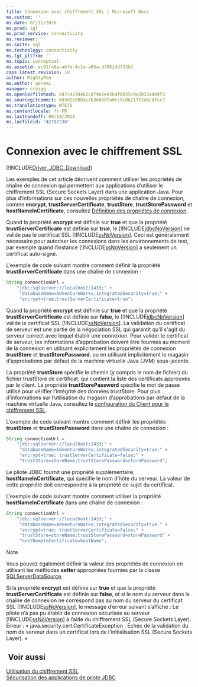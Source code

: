 ```yaml
---
title: Connexion avec chiffrement SSL | Microsoft Docs
ms.custom: ''
ms.date: 07/11/2018
ms.prod: sql
ms.prod_service: connectivity
ms.reviewer: ''
ms.suite: sql
ms.technology: connectivity
ms.tgt_pltfrm: ''
ms.topic: conceptual
ms.assetid: ec91fa8a-ab7e-4c1e-a05a-d7951ddf33b1
caps.latest.revision: 18
author: MightyPen
ms.author: genemi
manager: craigg
ms.openlocfilehash: d47c4234482c879e2ee564f8035c9e2033a469f3
ms.sourcegitcommit: 603d2e588ac7b36060fa0cc9c8621ff2a6c0fcc7
ms.translationtype: MTE75
ms.contentlocale: fr-FR
ms.lasthandoff: 08/14/2018
ms.locfileid: "42787236"
---
```

# <a name="connecting-with-ssl-encryption"></a>Connexion avec le chiffrement SSL
[!INCLUDE[Driver_JDBC_Download](../../includes/driver_jdbc_download.md)]

  Les exemples de cet article décrivent comment utiliser les propriétés de chaîne de connexion qui permettent aux applications d’utiliser le chiffrement SSL (Secure Sockets Layer) dans une application Java. Pour plus d’informations sur ces nouvelles propriétés de chaîne de connexion, comme **encrypt**, **trustServerCertificate**, **trustStore**, **trustStorePassword** et **hostNameInCertificate**, consultez [Définition des propriétés de connexion](../../connect/jdbc/setting-the-connection-properties.md).  
  
 Quand la propriété **encrypt** est définie sur **true** et que la propriété **trustServerCertificate** est définie sur **true**, le [!INCLUDE[jdbcNoVersion](../../includes/jdbcnoversion_md.md)] ne valide pas le certificat SSL [!INCLUDE[ssNoVersion](../../includes/ssnoversion-md.md)]. Ceci est généralement nécessaire pour autoriser les connexions dans les environnements de test, par exemple quand l’instance [!INCLUDE[ssNoVersion](../../includes/ssnoversion-md.md)] a seulement un certificat auto-signé.  
  
 L’exemple de code suivant montre comment définir la propriété **trustServerCertificate** dans une chaîne de connexion :  
  
```java
String connectionUrl =   
    "jdbc:sqlserver://localhost:1433;" +  
     "databaseName=AdventureWorks;integratedSecurity=true;" +  
     "encrypt=true;trustServerCertificate=true";  
```  
  
 Quand la propriété **encrypt** est définie sur **true** et que la propriété **trustServerCertificate** est définie sur **false**, le [!INCLUDE[jdbcNoVersion](../../includes/jdbcnoversion_md.md)] valide le certificat SSL [!INCLUDE[ssNoVersion](../../includes/ssnoversion-md.md)]. La validation du certificat de serveur est une partie de la négociation SSL qui garantit qu'il s'agit du serveur correct avec lequel établir une connexion. Pour valider le certificat de serveur, les informations d’approbation doivent être fournies au moment de la connexion en utilisant explicitement les propriétés de connexion **trustStore** et **trustStorePassword**, ou en utilisant implicitement le magasin d’approbations par défaut de la machine virtuelle Java (JVM) sous-jacente.  
  
 La propriété **trustStore** spécifie le chemin (y compris le nom de fichier) du fichier trustStore de certificat, qui contient la liste des certificats approuvés par le client. La propriété **trustStorePassword** spécifie le mot de passe utilisé pour vérifier l’intégrité des données trustStore. Pour plus d’informations sur l’utilisation du magasin d’approbations par défaut de la machine virtuelle Java, consultez le [configuration du Client pour le chiffrement SSL](../../connect/jdbc/configuring-the-client-for-ssl-encryption.md).  
  
 L’exemple de code suivant montre comment définir les propriétés **trustStore** et **trustStorePassword** dans une chaîne de connexion :  
  
```java
String connectionUrl =   
    "jdbc:sqlserver://localhost:1433;" +  
     "databaseName=AdventureWorks;integratedSecurity=true;" +  
     "encrypt=true; trustServerCertificate=false;" +  
     "trustStore=storeName;trustStorePassword=storePassword";  
```  
  
 Le pilote JDBC fournit une propriété supplémentaire, **hostNameInCertificate**, qui spécifie le nom d’hôte du serveur. La valeur de cette propriété doit correspondre à la propriété de sujet du certificat.  
  
 L’exemple de code suivant montre comment utiliser la propriété **hostNameInCertificate** dans une chaîne de connexion :  
  
```java
String connectionUrl =   
    "jdbc:sqlserver://localhost:1433;" +  
     "databaseName=AdventureWorks;integratedSecurity=true;" +  
     "encrypt=true; trustServerCertificate=false;" +  
     "trustStore=storeName;trustStorePassword=storePassword" +  
     "hostNameInCertificate=hostName";  
```  
  
> [!NOTE]  
>  Vous pouvez également définir la valeur des propriétés de connexion en utilisant les méthodes **setter** appropriées fournies par la classe [SQLServerDataSource](../../connect/jdbc/reference/sqlserverdatasource-class.md).  
  
 Si la propriété **encrypt** est définie sur **true** et que la propriété **trustServerCertificate** est définie sur **false**, et si le nom du serveur dans la chaîne de connexion ne correspond pas au nom du serveur du certificat SSL [!INCLUDE[ssNoVersion](../../includes/ssnoversion-md.md)], le message d’erreur suivant s’affiche : Le pilote n’a pas pu établir de connexion sécurisée au serveur [!INCLUDE[ssNoVersion](../../includes/ssnoversion-md.md)] à l’aide du chiffrement SSL (Secure Sockets Layer). Erreur : « java.security.cert.CertificateException : Échec de la validation du nom de serveur dans un certificat lors de l'initialisation SSL (Secure Sockets Layer). »  
  
## <a name="see-also"></a> Voir aussi  
 [Utilisation du chiffrement SSL](../../connect/jdbc/using-ssl-encryption.md)   
 [Sécurisation des applications de pilote JDBC](../../connect/jdbc/securing-jdbc-driver-applications.md)  
  
  

